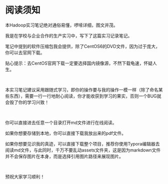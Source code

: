 # 阅读须知

本Hadoop实习笔记绝对通俗易懂，啰嗦详细，图文并茂。

我是在学校与企业合作的生产实习中，写下了这篇实习记录笔记。

笔记中提到的软件压缩包我会提供，除了CentOS6的DVD文件，因为过于庞大，你可以去官网下载。

贴心提示：去CentOS官网下载一定要选择国内镜像源，不然下载龟速，怀疑人生。

&nbsp;

本实习笔记建议采用跟随式学习，即你的操作要与我的操作一模一样（除了命名某些东西），需要一行一行地耐心阅读，你才能收获到学习的果实，否则一个BUG就会毁了你的学习兴致！

&nbsp;

你可以直接进去任意一个目录打开md文件进行在线阅读。

如果你想要存储到本地，你可以直接下载我放出来的pdf文件。

如果你想要见识我的真迹，可以直接下载整个项目，推荐你使用Typora编辑器去阅读md文件，与此同时，千万不要乱动assets文件夹，这是因为markdown文件并不会保存图片在本身，而是选择引用图片路径来展现图片。

&nbsp;

预祝大家学习顺利！